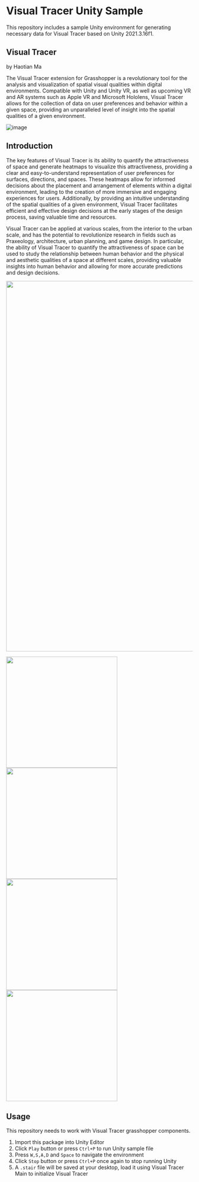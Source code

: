 # Visual Tracer Unity Sample
This repository includes a sample Unity environment for generating necessary data for Visual Tracer based on Unity 2021.3.16f1.



## Visual Tracer
by Haotian Ma

The Visual Tracer extension for Grasshopper is a revolutionary tool for the analysis and visualization of spatial visual qualities within digital environments. Compatible with Unity and Unity VR, as well as upcoming VR and AR systems such as Apple VR and Microsoft Hololens, Visual Tracer allows for the collection of data on user preferences and behavior within a given space, providing an unparalleled level of insight into the spatial qualities of a given environment.


![image](https://user-images.githubusercontent.com/101270818/213839772-3a583d96-817e-409a-b35b-fbac4b0c784c.png)

## Introduction 

The key features of Visual Tracer is its ability to quantify the attractiveness of space and generate heatmaps to visualize this attractiveness, providing a clear and easy-to-understand representation of user preferences for surfaces, directions, and spaces. These heatmaps allow for informed decisions about the placement and arrangement of elements within a digital environment, leading to the creation of more immersive and engaging experiences for users. Additionally, by providing an intuitive understanding of the spatial qualities of a given environment, Visual Tracer facilitates efficient and effective design decisions at the early stages of the design process, saving valuable time and resources.

Visual Tracer can be applied at various scales, from the interior to the urban scale, and has the potential to revolutionize research in fields such as Praxeology, architecture, urban planning, and game design. In particular, the ability of Visual Tracer to quantify the attractiveness of space can be used to study the relationship between human behavior and the physical and aesthetic qualities of a space at different scales, providing valuable insights into human behavior and allowing for more accurate predictions and design decisions.


<img src="https://user-images.githubusercontent.com/101270818/213843402-73781966-6ff6-4978-a9ef-c4ade6ca09a5.png" width="1000">

<img src="https://user-images.githubusercontent.com/101270818/213843438-fa84766c-9822-4082-8da0-e095693b2362.png" width="300"> <img src="https://user-images.githubusercontent.com/101270818/213843466-85aeb6d6-d504-49b4-bdf1-9416a819eb90.png" width="300">
<img src="https://user-images.githubusercontent.com/101270818/213843580-d4ba0713-3302-412a-aafc-9438ef0e76f1.png" width="300"> <img src="https://user-images.githubusercontent.com/101270818/213843628-5d21db83-f6f6-49ed-9d7b-ede9c15d0818.png" width="300">


## Usage
This repository needs to work with Visual Tracer grasshopper components.
1. Import this package into Unity Editor
2. Click `Play` button or press `Ctrl+P` to run Unity sample file
3. Press `W,S,A,D` and `Space` to navigate the environment
4. Click `Stop` button or press `Ctrl+P` once again to stop running Unity
5. A `.stair` file will be saved at your desktop, load it using Visual Tracer Main to initialize Visual Tracer
